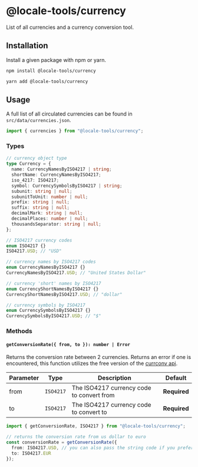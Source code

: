 # @locale-tools/currency

List of all currencies and a currency conversion tool.

## Installation

Install a given package with npm or yarn.

```bash
npm install @locale-tools/currency

yarn add @locale-tools/currency
```

## Usage

A full list of all circulated currencies can be found in `src/data/currencies.json`.

```ts
import { currencies } from "@locale-tools/currency";
```

### Types

```ts
// currency object type
type Currency = {
  name: CurrencyNamesByISO4217 | string;
  shortName: CurrencyNamesByISO4217;
  iso_4217: ISO4217;
  symbol: CurrencySymbolsByISO4217 | string;
  subunit: string | null;
  subunitToUnit: number | null;
  prefix: string | null;
  suffix: string | null;
  decimalMark: string | null;
  decimalPlaces: number | null;
  thousandsSeparator: string | null;
};

// ISO4217 currency codes
enum ISO4217 {}
ISO4217.USD; // "USD"

// currency names by ISO4217 codes
enum CurrencyNamesByISO4217 {}
CurrencyNamesByISO4217.USD; // "United States Dollar"

// currency 'short' names by ISO4217
enum CurrencyShortNamesByISO4217 {}
CurrencyShortNamesByISO4217.USD; // "dollar"

// currency symbols by ISO4217
enum CurrencySymbolsByISO4217 {}
CurrencySymbolsByISO4217.USD; // "$"
```

### Methods

#### `getConversionRate({ from, to }): number | Error`

Returns the conversion rate between 2 currencies. Returns an error if one is encountered, this function utilizes the free version of the [currconv api](https://www.currencyconverterapi.com/).

| Parameter | Type      | Description                               | Default      |
| --------- | --------- | ----------------------------------------- | ------------ |
| from      | `ISO4217` | The ISO4217 currency code to convert from | **Required** |
| to        | `ISO4217` | The ISO4217 currency code to convert to   | **Required** |

```ts
import { getConversionRate, ISO4217 } from "@locale-tools/currency";

// returns the conversion rate from us dollar to euro
const conversionRate = getConversionRate({
  from: ISO4217.USD, // you can also pass the string code if you prefer
  to: ISO4217.EUR
});
```
